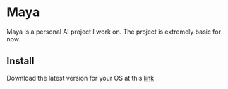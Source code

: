 # Maya
Maya is a personal AI project I work on. The project is extremely basic for now.


## Install


Download the latest version for your OS at this [link](https://github.com/Ca1eb9/Maya/releases)


